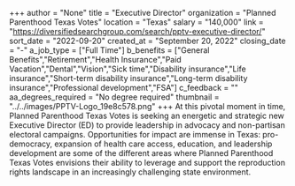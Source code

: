 +++
author = "None"
title = "Executive Director"
organization = "Planned Parenthood Texas Votes"
location = "Texas"
salary = "140,000"
link = "https://diversifiedsearchgroup.com/search/pptv-executive-director/"
sort_date = "2022-09-20"
created_at = "September 20, 2022"
closing_date = "-"
a_job_type = ["Full Time"]
b_benefits = ["General Benefits","Retirement","Health Insurance","Paid Vacation","Dental","Vision","Sick time","Disability insurance","Life insurance","Short-term disability insurance","Long-term disability insurance","Professional development","FSA"]
c_feedback = ""
aa_degrees_required = "No degree required"
thumbnail = "../../images/PPTV-Logo_19e8c578.png"
+++
At this pivotal moment in time, Planned Parenthood Texas Votes is seeking an energetic and strategic new Executive Director (ED) to provide leadership in advocacy and non-partisan electoral campaigns. Opportunities for impact are immense in Texas: pro-democracy, expansion of health care access, education, and leadership development are some of the different areas where Planned Parenthood Texas Votes envisions their ability to leverage and support the reproduction rights landscape in an increasingly challenging state environment.